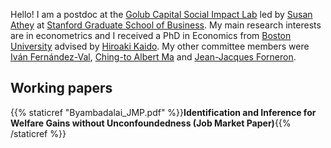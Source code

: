 Hello! I am a postdoc at the [Golub Capital Social Impact Lab](https://www.gsb.stanford.edu/faculty-research/centers-initiatives/sil) led by [Susan Athey](https://athey.people.stanford.edu) at [Stanford Graduate School of Business](https://www.gsb.stanford.edu). My main research interests are in econometrics and I received a PhD in Economics from [Boston University](https://www.bu.edu/econ/) advised by [Hiroaki Kaido](http://people.bu.edu/hkaido/). My other committee members were [Iván Fernández-Val](https://sites.bu.edu/ivanf/), [Ching-to Albert Ma](https://people.bu.edu/ma/) and [Jean-Jacques Forneron](http://jjforneron.com).

## Working papers

{{% staticref "Byambadalai_JMP.pdf" %}}**Identification and Inference for Welfare Gains without Unconfoundedness (Job Market Paper)**{{% /staticref %}} 
